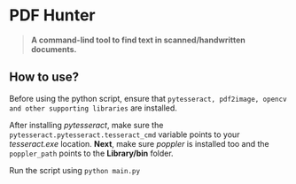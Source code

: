 # PDF Hunter
> **A command-lind tool to find text in scanned/handwritten documents.**

## How to use?
Before using the python script, ensure that `pytesseract, pdf2image, opencv and other supporting libraries` are installed.

After installing *pytesseract*, make sure the `pytesseract.pytesseract.tesseract_cmd` variable points to your *tesseract.exe* location.
 **Next**, make sure *poppler* is installed too and the `poppler_path` points to the **Library/bin** folder.
 
 Run the script using `python main.py`